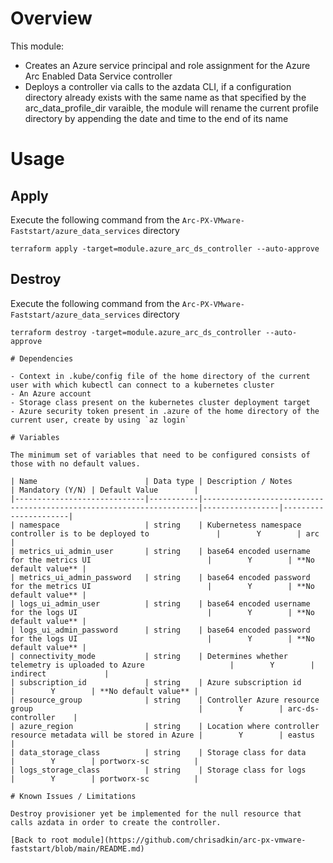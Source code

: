 # Overview

This module:
- Creates an Azure service principal and role assignment for the Azure Arc Enabled Data Service controller
- Deploys a controller via calls to the azdata CLI, if a configuration directory already exists with the same name as that specified by the arc_data_profile_dir 
  varaible, the module will rename the current profile directory by appending the date and time to the end of its name

# Usage

## Apply

Execute the following command from the `Arc-PX-VMware-Faststart/azure_data_services` directory
```
terraform apply -target=module.azure_arc_ds_controller --auto-approve 
```

## Destroy

Execute the following command from the `Arc-PX-VMware-Faststart/azure_data_services` directory
```
terraform destroy -target=module.azure_arc_ds_controller --auto-approve 

# Dependencies

- Context in .kube/config file of the home directory of the current user with which kubectl can connect to a kubernetes cluster
- An Azure account 
- Storage class present on the kubernetes cluster deployment target
- Azure security token present in .azure of the home directory of the current user, create by using `az login`

# Variables

The minimum set of variables that need to be configured consists of those with no default values.

| Name                        | Data type | Description / Notes                                                 | Mandatory (Y/N) | Default Value        |      
|-----------------------------|-----------|---------------------------------------------------------------------|-----------------|----------------------|
| namespace                   | string    | Kubernetess namespace controller is to be deployed to               |        Y        | arc                  |
| metrics_ui_admin_user       | string    | base64 encoded username for the metrics UI                          |        Y        | **No default value** |
| metrics_ui_admin_password   | string    | base64 encoded password for the metrics UI                          |        Y        | **No default value** |
| logs_ui_admin_user          | string    | base64 encoded username for the logs UI                             |        Y        | **No default value** |
| logs_ui_admin_password      | string    | base64 encoded password for the logs UI                             |        Y        | **No default value** |
| connectivity_mode           | string    | Determines whether telemetry is uploaded to Azure                   |        Y        | indirect             |
| subscription_id             | string    | Azure subscription id                                               |        Y        | **No default value** |           
| resource_group              | string    | Controller Azure resource group                                     |        Y        | arc-ds-controller    |
| azure_region                | string    | Location where controller resource metadata will be stored in Azure |        Y        | eastus               | 
| data_storage_class          | string    | Storage class for data                                              |        Y        | portworx-sc          | 
| logs_storage_class          | string    | Storage class for logs                                              |        Y        | portworx-sc          |

# Known Issues / Limitations

Destroy provisioner yet be implemented for the null resource that calls azdata in order to create the controller. 

[Back to root module](https://github.com/chrisadkin/arc-px-vmware-faststart/blob/main/README.md)
